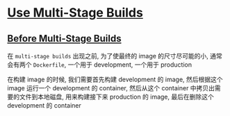 # [Use Multi-Stage Builds](https://docs.docker.com/develop/develop-images/multistage-build/)

## [Before Multi-Stage Builds](https://docs.docker.com/develop/develop-images/multistage-build/#before-multi-stage-builds)

在 `multi-stage builds` 出现之前, 为了使最终的 image 的尺寸尽可能的小, 通常会有两个 `Dockerfile`, 一个用于 development, 一个用于 production

在构建 image 的时候, 我们需要首先构建 development 的 image, 然后根据这个 image 运行一个 development 的 container,
然后从这个 container 中拷贝出需要的文件到本地磁盘, 用来构建接下来 production 的 image, 最后在删除这个 development 的 container
